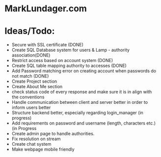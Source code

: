 # MarkLundager.com



# Ideas/Todo:

- Secure with SSL certificate (DONE)
- Create SQL Database system for users & Lamp - authority association(DONE)
- Restrict access based on account system (DONE)
- Create SQL table mapping authority to accesses (DONE)
- Add Password matching error on creating account when passwords do not match (DONE)
- Create Project section
- Create About Me section
- check status code of every response and make sure it is in align with the conventions
- Handle communication between client and server better in order to inform users better
- Structure backend better, especially regarding login_manager (in progress)
- Add requirements on password and username (length, characters etc.) (in Progress
- Create admin page to handle authorities.
- Fix resolution on stream
- Create chat system
- Make webpage mobile friendly
